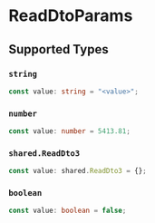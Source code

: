 # ReadDtoParams


## Supported Types

### `string`

```typescript
const value: string = "<value>";
```

### `number`

```typescript
const value: number = 5413.81;
```

### `shared.ReadDto3`

```typescript
const value: shared.ReadDto3 = {};
```

### `boolean`

```typescript
const value: boolean = false;
```

